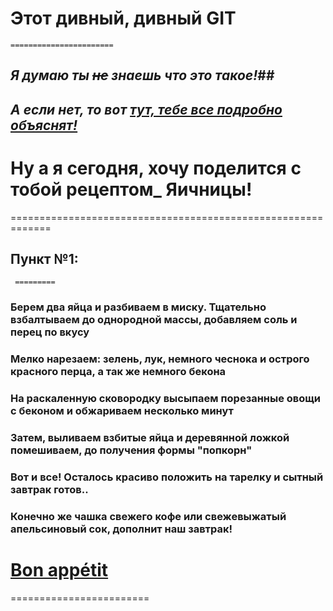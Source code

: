 # **Этот дивный, дивный GIT**
    =======================


## _Я думаю ты ~~не~~ знаешь что это такое!_##
## _А если нет, то вот [тут, тебе все подробно объяснят!](https://practicum.yandex.ru/profile/git-basics/)_


# Ну а я сегодня, хочу поделится с тобой рецептом_ **Яичницы**!
  =============================================================  

## **Пункт №1:**
     =========

### Берем два яйца и разбиваем в миску. Тщательно взбалтываем до однородной массы, добавляем соль и перец по вкусу
### Мелко нарезаем: зелень, лук, немного чеснока и острого красного перца, а так же немного бекона
### На раскаленную сковородку высыпаем порезанные овощи с беконом и обжариваем несколько минут
### Затем, выливаем взбитые яйца и деревянной ложкой помешиваем, до получения формы "попкорн"
### Вот и все! Осталось красиво положить на тарелку и сытный завтрак готов..
### Конечно же чашка свежего кофе или свежевыжатый апельсиновый сок, дополнит наш завтрак!


# [**Bon appétit**](egg.jpg)
   ========================
